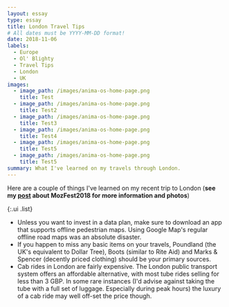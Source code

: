 ```yaml
---
layout: essay
type: essay
title: London Travel Tips
# All dates must be YYYY-MM-DD format!
date: 2018-11-06
labels:
  - Europe
  - Ol' Blighty
  - Travel Tips
  - London
  - UK
images:
  - image_path: /images/anima-os-home-page.png
    title: Test
  - image_path: /images/anima-os-home-page.png
    title: Test2
  - image_path: /images/anima-os-home-page.png
    title: Test3
  - image_path: /images/anima-os-home-page.png
    title: Test4
  - image_path: /images/anima-os-home-page.png
    title: Test5
  - image_path: /images/anima-os-home-page.png
    title: Test5
summary: What I've learned on my travels through London.
---
```


Here are a couple of things I've learned on my recent trip to London 
(**see my [post](/Mozfest2018) about MozFest2018 for more information and photos**)

{:.ui .list}
* Unless you want to invest in a data plan, make sure to download an app that supports offline pedestrian maps.
Using Google Map's regular offline road maps was an absolute disaster.
* If you happen to miss any basic items on your travels, Poundland (the UK's equivalent to Dollar Tree), Boots (similar to Rite Aid) and Marks & Spencer (decently priced clothing) should be your primary sources.
* Cab rides in London are fairly expensive. The London public transport system offers an affordable alternative, with most tube rides selling for less than 3 GBP. In some rare instances (I'd advise against taking the tube with a full set of luggage. Especially during peak hours) the luxury of a cab ride may well off-set the price though.
